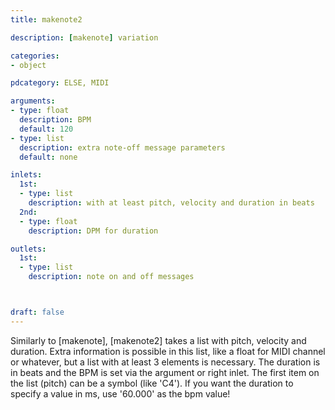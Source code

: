 ```yaml
---
title: makenote2

description: [makenote] variation

categories:
- object

pdcategory: ELSE, MIDI

arguments:
- type: float
  description: BPM
  default: 120
- type: list
  description: extra note-off message parameters
  default: none

inlets:
  1st:
  - type: list
    description: with at least pitch, velocity and duration in beats
  2nd:
  - type: float
    description: DPM for duration

outlets:
  1st:
  - type: list
    description: note on and off messages



draft: false
---
```


Similarly to [makenote], [makenote2] takes a list with pitch, velocity and duration. Extra information is possible in this list, like a float for MIDI channel or whatever, but a list with at least 3 elements is necessary. The duration is in beats and the BPM is set via the argument or right inlet. The first item on the list (pitch) can be a symbol (like 'C4'). If you want the duration to specify a value in ms, use '60.000' as the bpm value!
